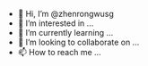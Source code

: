 - 👋 Hi, I’m @zhenrongwusg
- 👀 I’m interested in ...
- 🌱 I’m currently learning ...
- 💞️ I’m looking to collaborate on ...
- 📫 How to reach me ...

<!---
zhenrongwusg/zhenrongwusg is a ✨ special ✨ repository because its `README.md` (this file) appears on your GitHub profile.
You can click the Preview link to take a look at your changes.
--->

